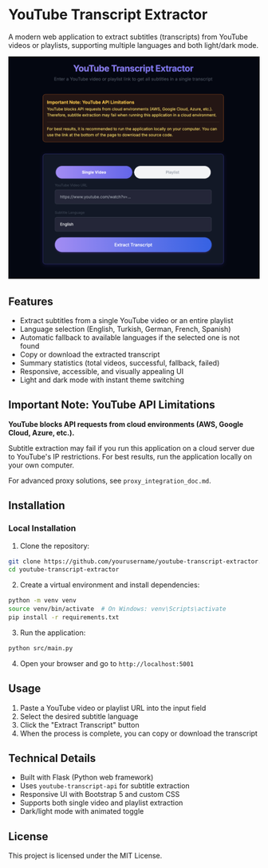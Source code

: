# YouTube Transcript Extractor

A modern web application to extract subtitles (transcripts) from YouTube videos or playlists, supporting multiple languages and both light/dark mode.

![YouTube Transcript Extractor](image.png)

## Features

- Extract subtitles from a single YouTube video or an entire playlist
- Language selection (English, Turkish, German, French, Spanish)
- Automatic fallback to available languages if the selected one is not found
- Copy or download the extracted transcript
- Summary statistics (total videos, successful, fallback, failed)
- Responsive, accessible, and visually appealing UI
- Light and dark mode with instant theme switching

## Important Note: YouTube API Limitations

**YouTube blocks API requests from cloud environments (AWS, Google Cloud, Azure, etc.).**

Subtitle extraction may fail if you run this application on a cloud server due to YouTube's IP restrictions. For best results, run the application locally on your own computer.

For advanced proxy solutions, see `proxy_integration_doc.md`.

## Installation

### Local Installation

1. Clone the repository:
```sh
git clone https://github.com/yourusername/youtube-transcript-extractor.git
cd youtube-transcript-extractor
```

2. Create a virtual environment and install dependencies:
```sh
python -m venv venv
source venv/bin/activate  # On Windows: venv\Scripts\activate
pip install -r requirements.txt
```

3. Run the application:
```sh
python src/main.py
```

4. Open your browser and go to `http://localhost:5001`

## Usage

1. Paste a YouTube video or playlist URL into the input field
2. Select the desired subtitle language
3. Click the "Extract Transcript" button
4. When the process is complete, you can copy or download the transcript

## Technical Details

- Built with Flask (Python web framework)
- Uses `youtube-transcript-api` for subtitle extraction
- Responsive UI with Bootstrap 5 and custom CSS
- Supports both single video and playlist extraction
- Dark/light mode with animated toggle

## License

This project is licensed under the MIT License.
